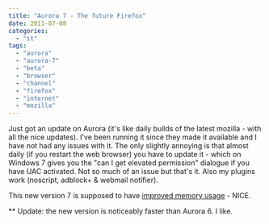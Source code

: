 ```yaml
---
title: "Aurora 7 - The future Firefox"
date: 2011-07-08
categories: 
  - "it"
tags: 
  - "aurora"
  - "aurora-7"
  - "beta"
  - "browser"
  - "channel"
  - "firefox"
  - "internet"
  - "mozilla"
---
```


Just got an update on Aurora (it's like daily builds of the latest mozilla - with all the nice updates). I've been running it since they made it available and I have not had any issues with it. The only slightly annoying is that almost daily (if you restart the web browser) you have to update it - which on Windows 7 gives you the "can I get elevated permission" dialogue if you have UAC activated. Not so much of an issue but that's it. Also my plugins work (noscript, adblock+ & webmail notifier).

This new version 7 is supposed to have [improved memory usage](http://hacks.mozilla.org/2011/07/aurora7/ "release notes!") - NICE.

\*\* Update: the new version is noticeably faster than Aurora 6. I like.
